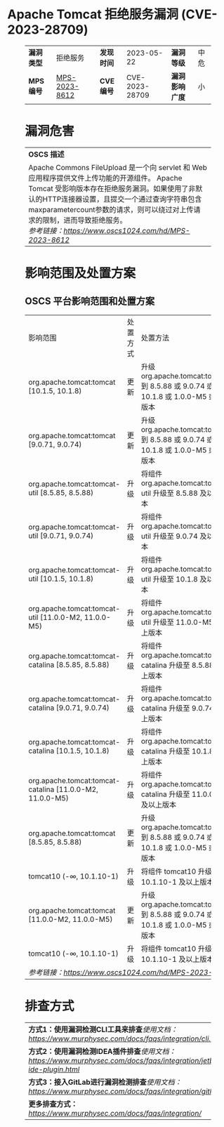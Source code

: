 # Apache Tomcat 拒绝服务漏洞 (CVE-2023-28709)
<figure class="wp-block-table">
    <table>
        <tbody>
        <tr>
            <td><strong>漏洞类型</strong></td>
            <td>拒绝服务</td>
            <td><strong>发现时间</strong></td>
            <td>2023-05-22</td>
            <td><strong>漏洞等级</strong></td>
            <td>中危</td>
        </tr>
        <tr>
            <td><strong>MPS编号</strong></td>
            <td><a href="https://www.oscs1024.com/hd/MPS-2023-8612">MPS-2023-8612</a></td>
            <td><strong>CVE编号</strong></td>
            <td>CVE-2023-28709</td>
            <td><strong>漏洞影响广度</strong></td>
            <td>小</td>
        </tr>
        </tbody>
    </table>
</figure>


<figure class="wp-block-table">
    <h1 class="wp-block-heading">漏洞危害</h1>
    <table>
        <tbody>
        <tr>
            <td><strong>OSCS 描述</strong></td>
        </tr>
        <tr>
            <td>Apache Commons FileUpload 是一个向 servlet 和 Web 应用程序提供文件上传功能的开源组件。
Apache Tomcat 受影响版本存在拒绝服务漏洞。如果使用了非默认的HTTP连接器设置，且提交一个通过查询字符串包含maxparametercount参数的请求，则可以绕过对上传请求的限制，进而导致拒绝服务。<br><em>参考链接：<a
                    href="https://www.oscs1024.com/hd/MPS-2023-8612">https://www.oscs1024.com/hd/MPS-2023-8612</a></em>
            </td>
        </tr>
        </tbody>
    </table>
</figure>


<figure class="wp-block-table alignleft">
    <h1 class="wp-block-heading">影响范围及处置方案</h1>
    <h2 class="wp-block-heading"><strong>OSCS</strong> <strong>平台影响范围和处置方案</strong></h2>
    <table>
        <tbody>
        <tr>
            <td>影响范围</td>
            <td>处置方式</td>
            <td>处置方法</td>
        </tr>
        <tr><td rowspan="1">org.apache.tomcat:tomcat [10.1.5, 10.1.8)</td><td>更新</td><td>升级org.apache.tomcat:tomcat到 8.5.88 或 9.0.74 或 10.1.8 或 1.0.0-M5 或更高版本</td></tr><tr><td rowspan="1">org.apache.tomcat:tomcat [9.0.71, 9.0.74)</td><td>更新</td><td>升级org.apache.tomcat:tomcat到 8.5.88 或 9.0.74 或 10.1.8 或 1.0.0-M5 或更高版本</td></tr><tr><td rowspan="1">org.apache.tomcat:tomcat-util [8.5.85, 8.5.88)</td><td>升级</td><td>将组件 org.apache.tomcat:tomcat-util 升级至 8.5.88 及以上版本</td></tr><tr><td rowspan="1">org.apache.tomcat:tomcat-util [9.0.71, 9.0.74)</td><td>升级</td><td>将组件 org.apache.tomcat:tomcat-util 升级至 9.0.74 及以上版本</td></tr><tr><td rowspan="1">org.apache.tomcat:tomcat-util [10.1.5, 10.1.8)</td><td>升级</td><td>将组件 org.apache.tomcat:tomcat-util 升级至 10.1.8 及以上版本</td></tr><tr><td rowspan="1">org.apache.tomcat:tomcat-util [11.0.0-M2, 11.0.0-M5)</td><td>升级</td><td>将组件 org.apache.tomcat:tomcat-util 升级至 11.0.0-M5 及以上版本</td></tr><tr><td rowspan="1">org.apache.tomcat:tomcat-catalina [8.5.85, 8.5.88)</td><td>升级</td><td>将组件 org.apache.tomcat:tomcat-catalina 升级至 8.5.88 及以上版本</td></tr><tr><td rowspan="1">org.apache.tomcat:tomcat-catalina [9.0.71, 9.0.74)</td><td>升级</td><td>将组件 org.apache.tomcat:tomcat-catalina 升级至 9.0.74 及以上版本</td></tr><tr><td rowspan="1">org.apache.tomcat:tomcat-catalina [10.1.5, 10.1.8)</td><td>升级</td><td>将组件 org.apache.tomcat:tomcat-catalina 升级至 10.1.8 及以上版本</td></tr><tr><td rowspan="1">org.apache.tomcat:tomcat-catalina [11.0.0-M2, 11.0.0-M5)</td><td>升级</td><td>将组件 org.apache.tomcat:tomcat-catalina 升级至 11.0.0-M5 及以上版本</td></tr><tr><td rowspan="1">org.apache.tomcat:tomcat [8.5.85, 8.5.88)</td><td>更新</td><td>升级org.apache.tomcat:tomcat到 8.5.88 或 9.0.74 或 10.1.8 或 1.0.0-M5 或更高版本</td></tr><tr><td rowspan="1">tomcat10 (-∞, 10.1.10-1)</td><td>升级</td><td>将组件 tomcat10 升级至 10.1.10-1 及以上版本</td></tr><tr><td rowspan="1">org.apache.tomcat:tomcat [11.0.0-M2, 11.0.0-M5)</td><td>更新</td><td>升级org.apache.tomcat:tomcat到 8.5.88 或 9.0.74 或 10.1.8 或 1.0.0-M5 或更高版本</td></tr><tr><td rowspan="1">tomcat10 (-∞, 10.1.10-1)</td><td>升级</td><td>将组件 tomcat10 升级至 10.1.10-1 及以上版本</td></tr>
        <tr>
            <td colspan="3"><em>参考链接：</em><em><a
                    href="https://www.oscs1024.com/hd/MPS-2023-8612">https://www.oscs1024.com/hd/MPS-2023-8612</a></em></td>
        </tr>
        </tbody>
    </table>
</figure>


<figure class="wp-block-table">
    <h1 class="wp-block-heading">排查方式</h1>
    <table>
        <tbody>
        <tr>
            <td><strong>方式1：使用漏洞检测CLI工具来排查</strong><em>使用文档：<a
                    href="https://www.murphysec.com/docs/faqs/integration/cli.html">https://www.murphysec.com/docs/faqs/integration/cli.html</a></em>
            </td>
        </tr>
        <tr>
            <td><strong>方式2：使用漏洞检测IDEA插件排查</strong><em>使用文档：<a
                    href="https://www.murphysec.com/docs/faqs/integration/jetbrains-ide-plugin.html">https://www.murphysec.com/docs/faqs/integration/jetbrains-ide-plugin.html</a></em>
            </td>
        </tr>
        <tr>
            <td><strong>方式3：接入GitLab进行漏洞检测排查</strong><em>使用文档：<a
                    href="https://www.murphysec.com/docs/faqs/integration/gitlab.html">https://www.murphysec.com/docs/faqs/integration/gitlab.html</a></em>
            </td>
        </tr>
        <tr>
            <td><strong>更多排查方式：</strong><em><a
                    href="https://www.murphysec.com/docs/faqs/integration/">https://www.murphysec.com/docs/faqs/integration/</a></em>
            </td>
        </tr>
        </tbody>
    </table>
</figure>